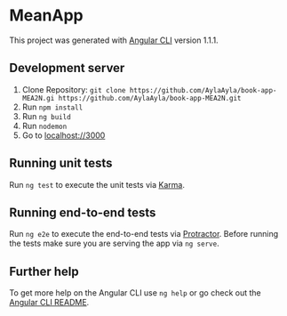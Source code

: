 # MeanApp

This project was generated with [Angular CLI](https://github.com/angular/angular-cli) version 1.1.1.

## Development server

1. Clone Repository: `git clone https://github.com/AylaAyla/book-app-MEA2N.gi https://github.com/AylaAyla/book-app-MEA2N.git`
2. Run `npm install`
3. Run `ng build`
4. Run `nodemon`
5. Go to [localhost://3000](localhost://3000)


## Running unit tests

Run `ng test` to execute the unit tests via [Karma](https://karma-runner.github.io).

## Running end-to-end tests

Run `ng e2e` to execute the end-to-end tests via [Protractor](http://www.protractortest.org/).
Before running the tests make sure you are serving the app via `ng serve`.

## Further help

To get more help on the Angular CLI use `ng help` or go check out the [Angular CLI README](https://github.com/angular/angular-cli/blob/master/README.md).
